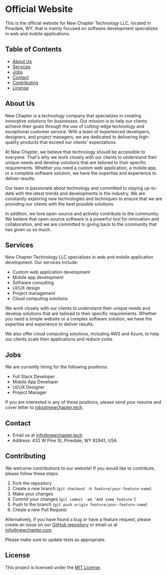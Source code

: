 # Official Website

This is the official website for New Chapter Technology LLC, located in Pinedale, WY, that is mainly focused on software development specializes in web and mobile applications.

## Table of Contents

- [About Us](#about-us)
- [Services](#services)
- [Jobs](#jobs)
- [Contact](#contact)
- [Contributing](#contributing)
- [License](#license)

## About Us

New Chapter is a technology company that specializes in creating innovative solutions for businesses. Our mission is to help our clients achieve their goals through the use of cutting-edge technology and exceptional customer service. With a team of experienced developers, designers, and project managers, we are dedicated to delivering high-quality products that exceed our clients' expectations.

At New Chapter, we believe that technology should be accessible to everyone. That's why we work closely with our clients to understand their unique needs and develop solutions that are tailored to their specific requirements. Whether you need a custom web application, a mobile app, or a complete software solution, we have the expertise and experience to deliver results.

Our team is passionate about technology and committed to staying up-to-date with the latest trends and developments in the industry. We are constantly exploring new technologies and techniques to ensure that we are providing our clients with the best possible solutions.

In addition, we love open-source and actively contribute to the community. We believe that open-source software is a powerful tool for innovation and collaboration, and we are committed to giving back to the community that has given us so much.

## Services

New Chapter Technology LLC specializes in web and mobile application development. Our services include:

- Custom web application development
- Mobile app development
- Software consulting
- UI/UX design
- Project management
- Cloud computing solutions

We work closely with our clients to understand their unique needs and develop solutions that are tailored to their specific requirements. Whether you need a simple website or a complex software solution, we have the expertise and experience to deliver results.

We also offer cloud computing solutions, including AWS and Azure, to help our clients scale their applications and reduce costs.

## Jobs

We are currently hiring for the following positions:

- Full Stack Developer
- Mobile App Developer
- UI/UX Designer
- Project Manager

If you are interested in any of these positions, please send your resume and cover letter to [jobs@newchapter.tech](mailto:jobs@newchapter.tech).

## Contact

- Email us at [info@newchapter.tech](mailto:info@newchapter.tech)
- Address: 432 W Pine St, Pinedale, WY 82941, USA

## Contributing

We welcome contributions to our website! If you would like to contribute, please follow these steps:

1. Fork the repository
2. Create a new branch (`git checkout -b feature/your-feature-name`)
3. Make your changes
4. Commit your changes (`git commit -am 'Add some feature'`)
5. Push to the branch (`git push origin feature/your-feature-name`)
6. Create a new Pull Request

Alternatively, if you have found a bug or have a feature request, please create an issue on our [GitHub repository](https://github.com/newchaptertech/website/issues) or email us at info@newchapter.com.

Please make sure to update tests as appropriate.

## License

This project is licensed under the [MIT License](LICENSE.md).
